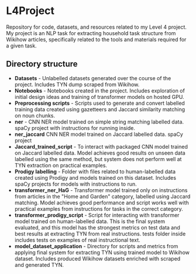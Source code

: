 # L4Project
Repository for code, datasets, and resources related to my Level 4 project. My project is an NLP task for extracting household task structure from Wikihow articles, specifically related to the tools and materials required for a given task.

## Directory structure
- **Datasets** - Unlabelled datasets generated over the course of the project. Includes TYN dump scraped from Wikihow.
- **Notebooks** - Notebooks created in the project. Includes exploration of initial design ideas and training of transformer models on hosted GPU.
- **Preprocessing scripts** - Scripts used to generate and convert labelled training data created using gazetteers and Jaccard similarity matching on noun chunks.
- **ner** - CNN NER model trained on simple string matching labelled data. spaCy project with instructions for running inside.
- **ner_jaccard** CNN NER model trained on  Jaccard labelled data. spaCy project
- **Jaccard_trained_script** - To interact with packaged CNN model trained on Jaccard labelled data. Model achieves good results on unseen data labelled using the same method, but system does not perform well at TYN extraction on practical examples.
- **Prodigy labelling** - Folder with files related to human-labelled data created using Prodigy and models trained on this dataset. Includes spaCy projects for models with instructions to run.
- **transformer_ner_HaG** - Transformer model trained only on instructions from articles in the "Home and Garden" category, labelled using Jaccard matching. Model achieves good performance and script works well with practical examples from instructions for tasks in the correct category.
- **transformer_prodigy_script** - Script for interacting with transformer model trained on human-labelled data. This is the final system evaluated, and this model has the strongest metrics on test data and best results at extracting TYN from real instructions. tests folder inside includes tests on examples of real instructional text.
- **model_dataset_application** - Directory for scripts and metrics from applying final system for extracting TYN using trained model to Wikihow dataset. Includes produced Wikihow datasets enriched with scraped and generated TYN.
